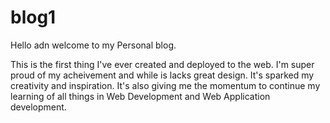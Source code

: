 # blog1

Hello adn welcome to my Personal blog.

This is the first thing I've ever created and deployed to the web. I'm super proud of my acheivement and while is lacks great design. It's sparked my creativity and inspiration. It's also giving me the momentum to continue my learning of all things in Web Development and Web Application development. 
